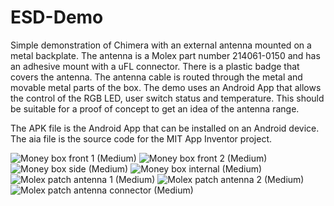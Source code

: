 # ESD-Demo
Simple demonstration of Chimera with an external antenna mounted on a metal backplate. 
The antenna is a Molex part number 214061-0150 and has an adhesive mount with a uFL connector.
There is a plastic badge that covers the antenna. 
The antenna cable is routed through the metal and movable metal parts of the box. 
The demo uses an Android App that allows the control of the RGB LED, user switch status and temperature.
This should be suitable for a proof of concept to get an idea of the antenna range.

The APK file is the Android App that can be installed on an Android device.
The aia file is the source code for the MIT App Inventor project.

![Money box front 1 (Medium)](https://user-images.githubusercontent.com/57275578/179284592-c1c796ba-a0da-442c-9505-1f13246009fb.jpg)
![Money box front 2 (Medium)](https://user-images.githubusercontent.com/57275578/179284597-9057ced0-cc02-44da-95a2-8fc652712538.jpg)
![Money box side (Medium)](https://user-images.githubusercontent.com/57275578/179284604-dea44a82-6202-4db7-920b-ea7d05ac2672.jpg)
![Money box internal (Medium)](https://user-images.githubusercontent.com/57275578/179284612-b855463f-11da-44f7-a9db-a3485631038f.jpg)
![Molex patch antenna 1 (Medium)](https://user-images.githubusercontent.com/57275578/179284624-26e0a1d3-366b-4818-bb72-07e93c5b10e8.jpg)
![Molex patch antenna 2 (Medium)](https://user-images.githubusercontent.com/57275578/179284633-d78a0467-4e51-47ee-8691-c29ebff857b2.jpg)
![Molex patch antenna connector (Medium)](https://user-images.githubusercontent.com/57275578/179284636-c5c4a8e0-2a7a-41b8-b876-9947111ee165.jpg)

